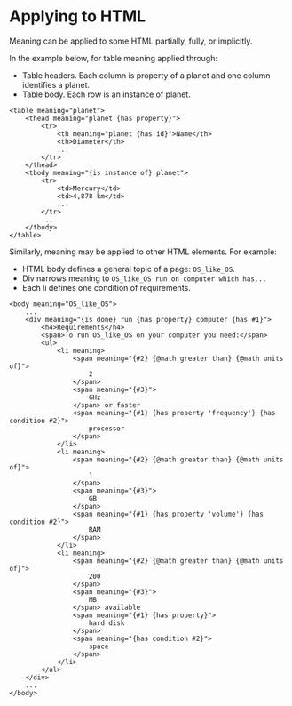Applying to HTML
================

Meaning can be applied to some HTML partially, fully, or implicitly.

In the example below, for table meaning applied through:
   * Table headers. Each column is property of a planet and one column identifies a planet.
   * Table body. Each row is an instance of planet.

```
<table meaning="planet">
	<thead meaning="planet {has property}">
		<tr>
			<th meaning="planet {has id}">Name</th>
			<th>Diameter</th>
			...
		</tr>
	</thead>
	<tbody meaning="{is instance of} planet">
		<tr>
			<td>Mercury</td>
			<td>4,878 km</td>
			...
		</tr>
		...
	</tbody>
</table>
```

Similarly, meaning may be applied to other HTML elements. For example:
   * HTML body defines a general topic of a page: `OS_like_OS`.
   * Div narrows meaning to `OS_like_OS run on computer which has...`
   * Each li defines one condition of requirements.

```
<body meaning="OS_like_OS">
	...
	<div meaning="{is done} run {has property} computer {has #1}">
		<h4>Requirements</h4>
		<span>To run OS_like_OS on your computer you need:</span>
		<ul>
			<li meaning>
				<span meaning="{#2} {@math greater than} {@math units of}">
					2
				</span>
				<span meaning="{#3}">
					GHz
				</span> or faster 
				<span meaning="{#1} {has property 'frequency'} {has condition #2}">
					processor
				</span>
			</li>
			<li meaning>
				<span meaning="{#2} {@math greater than} {@math units of}">
					1
				</span>
				<span meaning="{#3}">
					GB
				</span>
				<span meaning="{#1} {has property 'volume'} {has condition #2}">
					RAM
				</span>
			</li>
			<li meaning>
				<span meaning="{#2} {@math greater than} {@math units of}">
					200
				</span>
				<span meaning="{#3}">
					MB
				</span> available
				<span meaning="{#1} {has property}">
					hard disk
				</span>
				<span meaning="{has condition #2}">
					space
				</span>
			</li>
		</ul>
	</div>
	...
</body>
```